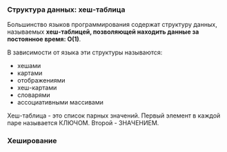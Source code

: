 ### Структура данных: хеш-таблица

Большинство языков программирования содержат структуру данных, называемых **хеш-таблицей, позволяющей находить данные за постоянное время: О(1)**.

В зависимости от языка эти структуры называются:
- хешами
- картами
- отображениями
- хеш-картами
- словарями
- ассоциативными массивами

Хеш-таблица - это список парных значений. Первый элемент в каждой паре называется КЛЮЧОМ. Второй - ЗНАЧЕНИЕМ.

### Хеширование



